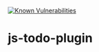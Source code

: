 <a href="https://snyk.io/test/github/vladislav-klochkov/js-todo-plugin"><img src="https://snyk.io/test/github/vladislav-klochkov/js-todo-plugin/badge.svg" alt="Known Vulnerabilities" data-canonical-src="https://snyk.io/test/github/vladislav-klochkov/js-todo-plugin" style="max-width:100%;"></a>
# js-todo-plugin
